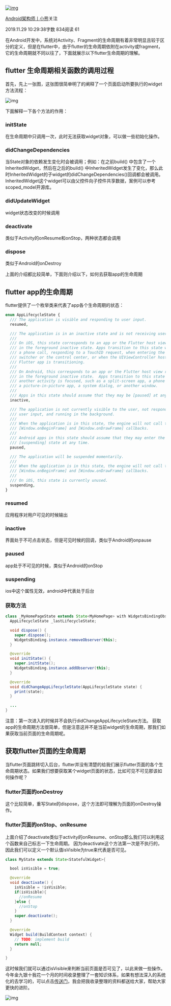 [![img](https://upload.jianshu.io/users/upload_avatars/18813666/f99b1460-65f2-4359-8df4-1ecab2f3f743.jpg?imageMogr2/auto-orient/strip|imageView2/1/w/96/h/96/format/webp)](https://www.jianshu.com/u/c6fe19ec433f)

[Android架构师丨小熊](https://www.jianshu.com/u/c6fe19ec433f)关注

2019.11.29 10:29:38字数 834阅读 61

在Android开发中，系统对Activity、Fragment的生命周期有着非常明显且较于区分的定义，但是在flutter中，由于flutter的生命周期依附在activity或fragment，它的生命周期就不同以往了，下面就展示以下flutter生命周期的理解。

## flutter 生命周期相关函数的调用过程

首先，先上一张图，这张图很简单明了的阐释了一个页面启动所要执行的widget方法流程：





![img](https://upload-images.jianshu.io/upload_images/18813666-b8f11f404d93cb36.png?imageMogr2/auto-orient/strip|imageView2/2/w/485/format/webp)

下面解释一下各个方法的作用：

### initState

在生命周期中只调用一次，此时无法获取widget对象，可以做一些初始化操作。

### didChangeDependencies

当State对象的依赖发生变化时会被调用；例如：在之前build() 中包含了一个InheritedWidget，然后在之后的build() 中InheritedWidget发生了变化，那么此时InheritedWidget的子widget的didChangeDependencies()回调都会被调用。InheritedWidget这个widget可以由父控件向子控件共享数据，案例可以参考 scoped_model开源库。

### didUpdateWidget

widget状态改变的时候调用

### deactivate

类似于Activity的onResume和onStop，两种状态都会调用

### dispose

类似于Android的onDestroy

上面的介绍都比较简单，下面则介绍以下，如何去获取app的生命周期

## flutter app的生命周期

flutter提供了一个枚举类来代表了app各个生命周期的状态：



```php
enum AppLifecycleState {
  /// The application is visible and responding to user input.
  resumed,

  /// The application is in an inactive state and is not receiving user input.
  ///
  /// On iOS, this state corresponds to an app or the Flutter host view running
  /// in the foreground inactive state. Apps transition to this state when in
  /// a phone call, responding to a TouchID request, when entering the app
  /// switcher or the control center, or when the UIViewController hosting the
  /// Flutter app is transitioning.
  ///
  /// On Android, this corresponds to an app or the Flutter host view running
  /// in the foreground inactive state.  Apps transition to this state when
  /// another activity is focused, such as a split-screen app, a phone call,
  /// a picture-in-picture app, a system dialog, or another window.
  ///
  /// Apps in this state should assume that they may be [paused] at any time.
  inactive,

  /// The application is not currently visible to the user, not responding to
  /// user input, and running in the background.
  ///
  /// When the application is in this state, the engine will not call the
  /// [Window.onBeginFrame] and [Window.onDrawFrame] callbacks.
  ///
  /// Android apps in this state should assume that they may enter the
  /// [suspending] state at any time.
  paused,

  /// The application will be suspended momentarily.
  ///
  /// When the application is in this state, the engine will not call the
  /// [Window.onBeginFrame] and [Window.onDrawFrame] callbacks.
  ///
  /// On iOS, this state is currently unused.
  suspending,
}
```

### resumed

应用程序对用户可见的时候输出

### inactive

界面处于不可点击状态，但是可见时候的回调，类似于Android的onpause

### paused

app处于不可见的时候，类似于Android的onStop

### suspending

ios中这个属性无效，android中代表处于后台

### 获取方法



```java
class _MyHomePageState extends State<MyHomePage> with WidgetsBindingObserver {
  AppLifecycleState _lastLifecycleState;

  void dispose() {
    super.dispose();
    WidgetsBinding.instance.removeObserver(this);
  }

  @override
  void initState() {
    super.initState();
    WidgetsBinding.instance.addObserver(this);
  }

  @override
  void didChangeAppLifecycleState(AppLifecycleState state) {
    print(state);
  }

  ...
}
```

注意：第一次进入的时候并不会执行didChangeAppLifecycleState方法。
获取app的生命周期方法很简单，但是注意这并不是当前widget的生命周期，那我们如果获取当前页面的生命周期呢。

## 获取flutter页面的生命周期

当flutter页面跳转切入后台，flutter并没有清楚的给我们展示flutter页面的各个生命周期状态。如果我们想要获取某个widget页面的状态，比如可见不可见那该如何操作呢？

### flutter页面的onDestroy

这个比较简单，重写State的dispose，这个方法即可理解为页面的onDestroy操作。

### flutter页面的onStop、onResume

上面介绍了deactivate类似于activity的onResume、onStop那么我们可以利用这个函数来自己标志一下生命周期。
因为deactivate这个方法第一次是不执行的，因此我们可以定义一个默认值isVisible为true来代表是否可见。



```java
class MyState extends State<StatefulWidget>{

  bool isVisible = true;

  @override
  void deactivate() {
    isVisible = !isVisible;
    if(isVisible){
      //onResume
    }else {
      //onStop
    }
    super.deactivate();
  }

  @override
  Widget build(BuildContext context) {
    // TODO: implement build
    return null;
  }

}
```

这时候我们就可以通过isVisible来判断当前页面是否可见了，以此来做一些操作。
今年金九银十我花一个月的时间收录整理了一套知识体系，如果有想法深入的系统化的去学习的，可以点击[传送门](https://links.jianshu.com/go?to=https%3A%2F%2Fshimo.im%2Fdocs%2FkxRG3DxvRTkWhqc9%2F)，我会把我收录整理的资料都送给大家，帮助大家更快的进阶。



![img](https://upload-images.jianshu.io/upload_images/18813666-21f1bdbabcf5a931.jpg?imageMogr2/auto-orient/strip|imageView2/2/w/240/format/webp)